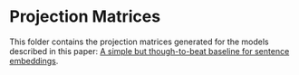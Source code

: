 # Projection Matrices

This folder contains the projection matrices generated for the models
described in this paper: [A simple but though-to-beat baseline for sentence embeddings](https://openreview.net/pdf?id=SyK00v5xx).
